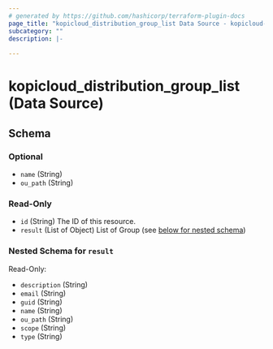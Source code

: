```yaml
---
# generated by https://github.com/hashicorp/terraform-plugin-docs
page_title: "kopicloud_distribution_group_list Data Source - kopicloud-ad-tf-provider"
subcategory: ""
description: |-
  
---
```


# kopicloud_distribution_group_list (Data Source)





<!-- schema generated by tfplugindocs -->
## Schema

### Optional

- `name` (String)
- `ou_path` (String)

### Read-Only

- `id` (String) The ID of this resource.
- `result` (List of Object) List of Group (see [below for nested schema](#nestedatt--result))

<a id="nestedatt--result"></a>
### Nested Schema for `result`

Read-Only:

- `description` (String)
- `email` (String)
- `guid` (String)
- `name` (String)
- `ou_path` (String)
- `scope` (String)
- `type` (String)


